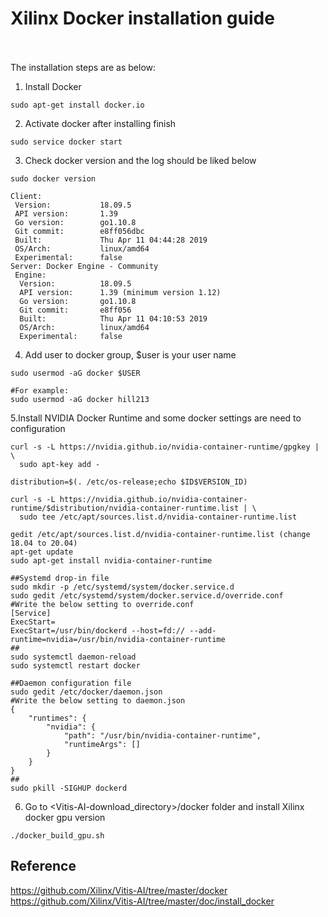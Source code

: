 # Xilinx Docker installation guide<br /><br />
The installation steps are as below:<br />
1. Install Docker<br />
```
sudo apt-get install docker.io
```
2. Activate docker after installing finish<br />
```
sudo service docker start
```
3. Check docker version and the log should be liked below<br />
```
sudo docker version

Client:
 Version:           18.09.5
 API version:       1.39
 Go version:        go1.10.8
 Git commit:        e8ff056dbc
 Built:             Thu Apr 11 04:44:28 2019
 OS/Arch:           linux/amd64
 Experimental:      false
Server: Docker Engine - Community
 Engine:
  Version:          18.09.5
  API version:      1.39 (minimum version 1.12)
  Go version:       go1.10.8
  Git commit:       e8ff056
  Built:            Thu Apr 11 04:10:53 2019
  OS/Arch:          linux/amd64
  Experimental:     false
```
4. Add user to docker group, $user is your user name<br />
```
sudo usermod -aG docker $USER

#For example:
sudo usermod -aG docker hill213
```
5.Install NVIDIA Docker Runtime and some docker settings are need to configuration<br />
```
curl -s -L https://nvidia.github.io/nvidia-container-runtime/gpgkey | \
  sudo apt-key add -
  
distribution=$(. /etc/os-release;echo $ID$VERSION_ID)

curl -s -L https://nvidia.github.io/nvidia-container-runtime/$distribution/nvidia-container-runtime.list | \
  sudo tee /etc/apt/sources.list.d/nvidia-container-runtime.list
  
gedit /etc/apt/sources.list.d/nvidia-container-runtime.list (change 18.04 to 20.04)  
apt-get update
sudo apt-get install nvidia-container-runtime

##Systemd drop-in file
sudo mkdir -p /etc/systemd/system/docker.service.d
sudo gedit /etc/systemd/system/docker.service.d/override.conf
#Write the below setting to override.conf
[Service]
ExecStart=
ExecStart=/usr/bin/dockerd --host=fd:// --add-runtime=nvidia=/usr/bin/nvidia-container-runtime
##
sudo systemctl daemon-reload
sudo systemctl restart docker

##Daemon configuration file
sudo gedit /etc/docker/daemon.json
#Write the below setting to daemon.json
{
    "runtimes": {
        "nvidia": {
            "path": "/usr/bin/nvidia-container-runtime",
            "runtimeArgs": []
        }
    }
}
##
sudo pkill -SIGHUP dockerd
```
6. Go to <Vitis-AI-download_directory>/docker folder and install Xilinx docker gpu version
```
./docker_build_gpu.sh
```

## Reference<br />
https://github.com/Xilinx/Vitis-AI/tree/master/docker<br />
https://github.com/Xilinx/Vitis-AI/tree/master/doc/install_docker<br />
